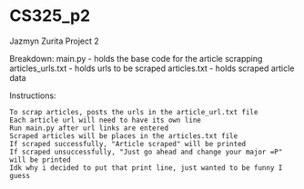 # CS325_p2
Jazmyn Zurita Project 2

Breakdown: main.py - holds the base code for the article scrapping articles_urls.txt - holds urls to be scraped articles.txt - holds scraped article data

Instructions:

    To scrap articles, posts the urls in the article_url.txt file
    Each article url will need to have its own line
    Run main.py after url links are entered
    Scraped articles will be places in the articles.txt file
    If scraped successfully, "Article scraped" will be printed
    If scraped unsuccessfully, "Just go ahead and change your major =P" will be printed
    Idk why i decided to put that print line, just wanted to be funny I guess
